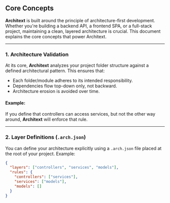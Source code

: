 ## Core Concepts

**Architext** is built around the principle of architecture-first development. Whether you're building a backend API, a frontend SPA, or a full-stack project, maintaining a clean, layered architecture is crucial. This document explains the core concepts that power Architext.

---

### 1. Architecture Validation

At its core, **Architext** analyzes your project folder structure against a defined architectural pattern. This ensures that:

- Each folder/module adheres to its intended responsibility.
- Dependencies flow top-down only, not backward.
- Architecture erosion is avoided over time.

#### Example:
If you define that controllers can access services, but not the other way around, **Architext** will enforce that rule.

---

### 2. Layer Definitions (`.arch.json`)

You can define your architecture explicitly using a `.arch.json` file placed at the root of your project. Example:

```json
{
  "layers": ["controllers", "services", "models"],
  "rules": {
    "controllers": ["services"],
    "services": ["models"],
    "models": []
  }
}
